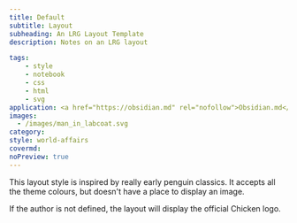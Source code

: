 ```yaml
---
title: Default
subtitle: Layout
subheading: An LRG Layout Template
description: Notes on an LRG layout

tags:
    - style
    - notebook
    - css
    - html
    - svg
application: <a href="https://obsidian.md" rel="nofollow">Obsidian.md</a>
images:
  - /images/man_in_labcoat.svg
category: 
style: world-affairs
covermd:
noPreview: true
---
```


This layout style is inspired by really early penguin classics. It accepts all the theme colours, but doesn't have a place to display an image.

If the author is not defined, the layout will display the official Chicken logo.